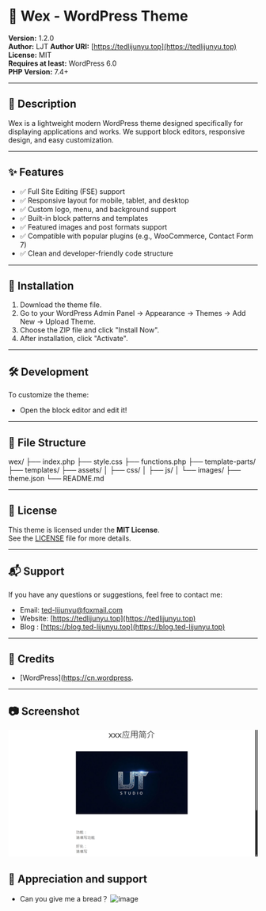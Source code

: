 # 🎨 Wex - WordPress Theme

**Version:** 1.2.0  
**Author:** LJT
**Author URI:** [https://tedlijunyu.top](https://tedlijunyu.top)  
**License:** MIT  
**Requires at least:** WordPress 6.0  
**PHP Version:** 7.4+

---

## 📌 Description

Wex is a lightweight modern WordPress theme designed specifically for displaying applications and works. We support block editors, responsive design, and easy customization.

---

## ✨ Features

- ✅ Full Site Editing (FSE) support
- ✅ Responsive layout for mobile, tablet, and desktop
- ✅ Custom logo, menu, and background support
- ✅ Built-in block patterns and templates
- ✅ Featured images and post formats support
- ✅ Compatible with popular plugins (e.g., WooCommerce, Contact Form 7)
- ✅ Clean and developer-friendly code structure

---

## 🚀 Installation

1. Download the theme file.
2. Go to your WordPress Admin Panel → Appearance → Themes → Add New → Upload Theme.
3. Choose the ZIP file and click "Install Now".
4. After installation, click "Activate".

---

## 🛠️ Development

To customize the theme:

- Open the block editor and edit it!

---

## 📁 File Structure
wex/
├── index.php
├── style.css
├── functions.php
├── template-parts/
├── templates/
├── assets/
│   ├── css/
│   ├── js/
│   └── images/
├── theme.json
└── README.md

---

## 📄 License

This theme is licensed under the **MIT License**.  
See the [LICENSE](LICENSE) file for more details.

---

## 📬 Support

If you have any questions or suggestions, feel free to contact me:

- Email: ted-lijunyu@foxmail.com
- Website: [https://tedlijunyu.top](https://tedlijunyu.top)
- Blog : [https://blog.ted-lijunyu.top](https://blog.ted-lijunyu.top)

---

## 🙏 Credits

- [WordPress](https://cn.wordpress.

---

## 📷 Screenshot

![Theme Screenshot](screenshot.png)

##  👏  Appreciation and support

- Can you give me a bread？ 
![image](https://ted-lijunyu.top/zsm.png)

